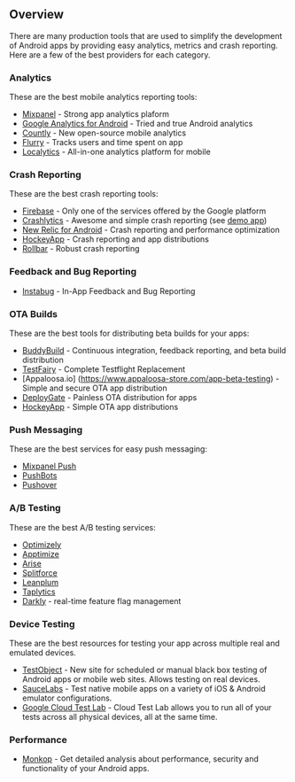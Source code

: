 ## Overview

There are many production tools that are used to simplify the development of Android apps by providing easy analytics, metrics and crash reporting. Here are a few of the best providers for each category.

### Analytics

These are the best mobile analytics reporting tools:

* [Mixpanel](https://mixpanel.com/help/reference/android) - Strong app analytics plaform
* [Google Analytics for Android](https://developers.google.com/analytics/devguides/collection/android/?csw=1) - Tried and true Android analytics
* [Countly](https://count.ly/resources/installation/android) - New open-source mobile analytics
* [Flurry](http://www.flurry.com/solutions/analytics) - Tracks users and time spent on app
* [Localytics](http://www.localytics.com/) - All-in-one analytics platform for mobile

### Crash Reporting

These are the best crash reporting tools:

* [Firebase](https://firebase.google.com/docs/crash/) - Only one of the services offered by the Google platform
* [Crashlytics](http://try.crashlytics.com/) - Awesome and simple crash reporting (see [demo app](https://github.com/plastiv/CrashlyticsDemo))
* [New Relic for Android](https://docs.newrelic.com/docs/mobile-apps/android-installation-and-configuration) - Crash reporting and performance optimization
* [HockeyApp](http://support.hockeyapp.net/kb/client-integration-android-other-platforms/hockeyapp-for-android-sdk) - Crash reporting and app distributions
* [Rollbar](https://rollbar.com/docs/notifier/rollbar-android/) - Robust crash reporting

### Feedback and Bug Reporting

* [Instabug](https://instabug.com/) - In-App Feedback and Bug Reporting

### OTA Builds

These are the best tools for distributing beta builds for your apps:

* [BuddyBuild](http://buddybuild.com) - Continuous integration, feedback reporting, and beta build distribution
* [TestFairy](http://blog.testfairy.com/testflight-sdk-users-welcome-to-testfairy/) - Complete Testflight Replacement
* [Appaloosa.io] (https://www.appaloosa-store.com/app-beta-testing) - Simple and secure OTA app distribution 
* [DeployGate](https://deploygate.com/docs/sdk) - Painless OTA distribution for apps
* [HockeyApp](http://hockeyapp.net) - Simple OTA app distributions

### Push Messaging

These are the best services for easy push messaging:
  
* [Mixpanel Push](https://mixpanel.com/docs/people-analytics/android-push)
* [PushBots](https://pushbots.com/)
* [Pushover](https://pushover.net/)

### A/B Testing

These are the best A/B testing services:

* [Optimizely](http://optimizely.com/mobile)
* [Apptimize](http://apptimize.com/)
* [Arise](http://arise.io/)
* [Splitforce](https://www.splitforce.com)
* [Leanplum](https://www.leanplum.com/)
* [Taplytics](https://taplytics.com/)
* [Darkly](https://launchdarkly.com/) - real-time feature flag management

### Device Testing

These are the best resources for testing your app across multiple real and emulated devices. 

* [TestObject](http://testobject.com) - New site for scheduled or manual black box testing of Android apps or mobile web sites. Allows testing on real devices.
* [SauceLabs](https://saucelabs.com/) - Test native mobile apps on a variety of iOS & Android emulator configurations.
* [Google Cloud Test Lab](https://developers.google.com/cloud-test-lab/?hl=en) - Cloud Test Lab allows you to run  all of your tests across all physical devices, all at the same time.

### Performance

* [Monkop](https://www.monkop.com/) - Get detailed analysis about performance, security and functionality of your Android apps.
